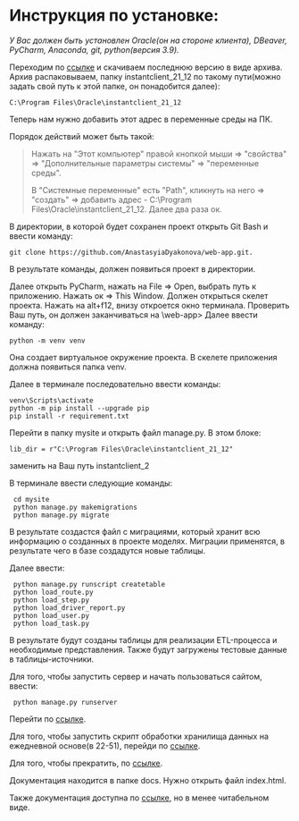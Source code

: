# **Инструкция по установке:**
_У Вас должен быть установлен Oracle(он на стороне клиента), DBeaver, PyCharm, Anaconda, git, python(версия 3.9)._

 Переходим по [ссылке](https://www.oracle.com/database/technologies/instant-client/winx64-64-downloads.html)
и скачиваем последнюю версию в виде архива. Архив распаковываем, папку instantclient_21_12 по такому пути(можно задать свой путь к этой папке, он понадобится далее):
```
C:\Program Files\Oracle\instantclient_21_12
```
 Теперь нам нужно добавить этот адрес в переменные среды на ПК.

Порядок действий может быть такой:

> Нажать на "Этот компьютер" правой кнопкой мыши => "свойства" => "Дополнительные параметры системы" => "переменные среды".
> 
> В "Системные переменные" есть "Path", кликнуть на него => "создать" => добавить адрес - C:\Program Files\Oracle\instantclient_21_12. Далее два раза ок.

 В директории, в которой будет сохранен проект открыть Git Bash и ввести команду:
```
git clone https://github.com/AnastasyiaDyakonova/web-app.git.
```
В результате команды, должен появиться проект в директории.

Далее открыть PyCharm, нажать на File => Open, выбрать путь к приложению.
Нажать ок => This Window. Должен открыться скелет проекта.
Нажать на alt+f12, внизу откроется окно терминала. 
Проверить Ваш путь, он должен заканчиваться на \web-app>
Далее ввести команду:
```
python -m venv venv
```
Она создает виртуальное окружение проекта. В скелете приложения должна появиться папка venv.

Далее в терминале последовательно ввести команды:
```
venv\Scripts\activate
python -m pip install --upgrade pip
pip install -r requirement.txt
```

Перейти в папку mysite и открыть файл manage.py. В этом блоке:
```
lib_dir = r"C:\Program Files\Oracle\instantclient_21_12"
```
заменить на Ваш путь instantclient_2


В терминале ввести следующие команды:
```
 cd mysite
 python manage.py makemigrations
 python manage.py migrate
```
В результате создастся файл с миграциями, который хранит всю информацию о созданных в проекте моделях. Миграции применятся, в результате чего в базе создадутся новые таблицы.

Далее ввести:
```
 python manage.py runscript createtable
 python load_route.py
 python load_step.py
 python load_driver_report.py
 python load_user.py
 python load_task.py
```
В результате будут созданы таблицы для реализации ETL-процесса и необходимые представления. Также будут загружены тестовые данные в таблицы-источники.

Для того, чтобы запустить сервер и начать пользоваться сайтом, ввести:
```
 python manage.py runserver
```
Перейти по [ссылке](http://127.0.0.1:8000/).

Для того, чтобы запустить скрипт обработки хранилища данных на ежедневной основе(в 22-51), перейди по [ссылке](http://127.0.0.1:8000/start_job/).

Для того, чтобы прекратить, по [ссылке](http://127.0.0.1:8000/stop_job/).

Документация находится в папке docs. Нужно открыть файл index.html.

Также документация доступна по [ссылке](https://anastasyiadyakonova.github.io/web-app/), но в менее читабельном виде.

